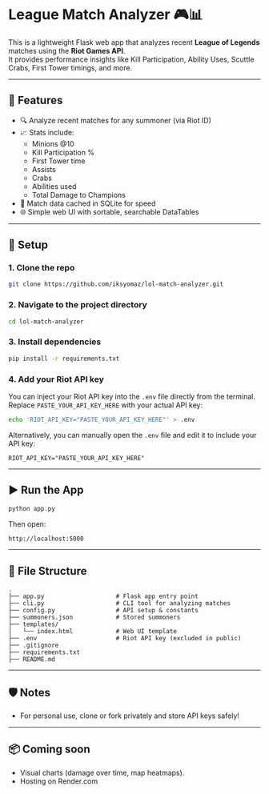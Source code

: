 # League Match Analyzer 🎮📊

This is a lightweight Flask web app that analyzes recent **League of Legends** matches using the **Riot Games API**.  
It provides performance insights like Kill Participation, Ability Uses, Scuttle Crabs, First Tower timings, and more.

---

## 🚀 Features

- 🔍 Analyze recent matches for any summoner (via Riot ID)
- 📈 Stats include:
  - Minions @10
  - Kill Participation %
  - First Tower time
  - Assists
  - Crabs
  - Abilities used
  - Total Damage to Champions
- 💾 Match data cached in SQLite for speed
- 🌐 Simple web UI with sortable, searchable DataTables

---

## 🔧 Setup

### 1. Clone the repo

```bash
git clone https://github.com/iksyomaz/lol-match-analyzer.git
```

### 2. Navigate to the project directory

```bash
cd lol-match-analyzer
```

### 3. Install dependencies

```bash
pip install -r requirements.txt
```

### 4. Add your Riot API key

You can inject your Riot API key into the `.env` file directly from the terminal. Replace `PASTE_YOUR_API_KEY_HERE` with your actual API key:

```bash
echo 'RIOT_API_KEY="PASTE_YOUR_API_KEY_HERE"' > .env
```

Alternatively, you can manually open the `.env` file and edit it to include your API key:

```env
RIOT_API_KEY="PASTE_YOUR_API_KEY_HERE"
```

---

## ▶️ Run the App

```bash
python app.py
```

Then open:
```bash
http://localhost:5000
```

---

## 📂 File Structure

```plaintext
.
├── app.py                    # Flask app entry point
├── cli.py                    # CLI tool for analyzing matches
├── config.py                 # API setup & constants
├── summoners.json            # Stored summoners
├── templates/
│   └── index.html            # Web UI template
├── .env                      # Riot API key (excluded in public)
├── .gitignore
├── requirements.txt
├── README.md
```

---

## 🛡️ Notes

- For personal use, clone or fork privately and store API keys safely!

---

## 📦 Coming soon

- Visual charts (damage over time, map heatmaps).
- Hosting on Render.com